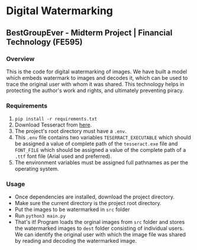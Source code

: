 # Digital Watermarking 
## BestGroupEver - Midterm Project | Financial Technology (FE595)

### Overview
This is the code for digital watermarking of images. We have built a model which embeds watermark to images and decodes it, which can be used to trace the original user with whom it was shared. This technology helps in protecting the author's work and rights, and ultimately preventing piracy.

### Requirements
1. `pip install -r requirements.txt`
2. Download Tesseract from [here](https://github.com/tesseract-ocr/tesseract/wiki/Downloads).
3. The project's root directory must have a `.env`.
4. This `.env` file contains two variables `TESERRACT_EXECUTABLE` which should be assigned a value of complete path of the        `tesseract.exe` file and `FONT_FILE` which should be assigned a value of the complete path of a `.ttf` font file (Arial        used and preferred).
5. The environment variables must be assigned full pathnames as per the operating system. 


### Usage
- Once dependencies are installed, download the project directory.
- Make sure the current directory is the project root directory.
- Put the images to be watermarked in `src` folder
- Run `python3 main.py`
- That's it! Program loads the orginal images from `src` folder and stores the watermarked images to `dest` folder consisting   of individual users. We can identify the original user with which the image file was shared by reading and decoding the       watermarked image.
